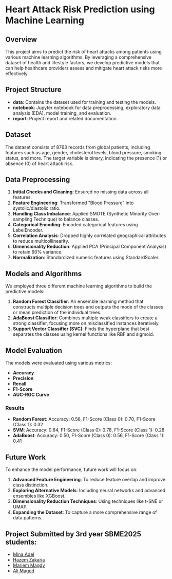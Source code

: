 # Heart Attack Risk Prediction using Machine Learning

## Overview

This project aims to predict the risk of heart attacks among patients using various machine learning algorithms. By leveraging a comprehensive dataset of health and lifestyle factors, we develop predictive models that can help healthcare providers assess and mitigate heart attack risks more effectively.

## Project Structure

- **data**: Contains the dataset used for training and testing the models.
- **notebook**: Jupyter notebook for data preprocessing, exploratory data analysis (EDA), model training, and evaluation.
- **report**: Project report and related documentation.

## Dataset

The dataset consists of 8763 records from global patients, including features such as age, gender, cholesterol levels, blood pressure, smoking status, and more. The target variable is binary, indicating the presence (1) or absence (0) of heart attack risk.

## Data Preprocessing

1. **Initial Checks and Cleaning**: Ensured no missing data across all features.
2. **Feature Engineering**: Transformed "Blood Pressure" into systolic/diastolic ratio.
3. **Handling Class Imbalance**: Applied SMOTE (Synthetic Minority Over-sampling Technique) to balance classes.
4. **Categorical Encoding**: Encoded categorical features using LabelEncoder.
5. **Correlation Analysis**: Dropped highly correlated geographical attributes to reduce multicollinearity.
6. **Dimensionality Reduction**: Applied PCA (Principal Component Analysis) to retain 90% variance.
7. **Normalization**: Standardized numeric features using StandardScaler.

## Models and Algorithms

We employed three different machine learning algorithms to build the predictive models:

1. **Random Forest Classifier**: An ensemble learning method that constructs multiple decision trees and outputs the mode of the classes or mean prediction of the individual trees.
2. **AdaBoost Classifier**: Combines multiple weak classifiers to create a strong classifier, focusing more on misclassified instances iteratively.
3. **Support Vector Classifier (SVC)**: Finds the hyperplane that best separates the classes using kernel functions like RBF and sigmoid.

## Model Evaluation

The models were evaluated using various metrics:

- **Accuracy**
- **Precision**
- **Recall**
- **F1-Score**
- **AUC-ROC Curve**

### Results

- **Random Forest**: Accuracy: 0.58, F1-Score (Class 0): 0.70, F1-Score (Class 1): 0.32
- **SVM**: Accuracy: 0.64, F1-Score (Class 0): 0.78, F1-Score (Class 1): 0.28
- **AdaBoost**: Accuracy: 0.50, F1-Score (Class 0): 0.56, F1-Score (Class 1): 0.41

## Future Work

To enhance the model performance, future work will focus on:

1. **Advanced Feature Engineering**: To reduce feature overlap and improve class distinction.
2. **Exploring Alternative Models**: Including neural networks and advanced ensembles like XGBoost.
3. **Dimensionality Reduction Techniques**: Using techniques like t-SNE or UMAP.
4. **Expanding the Dataset**: To capture a more comprehensive range of data patterns.

## Project Submitted by 3rd year SBME2025 students:

- [Mina Adel](https://github.com/Mina-A-Tayeh)
- [Hazem Zakaria](https://github.com/hazemzakariasaad)
- [Mariem Magdy](https://github.com/MariemMagdi)
- [Ali Maged](https://github.com/alimaged10)
